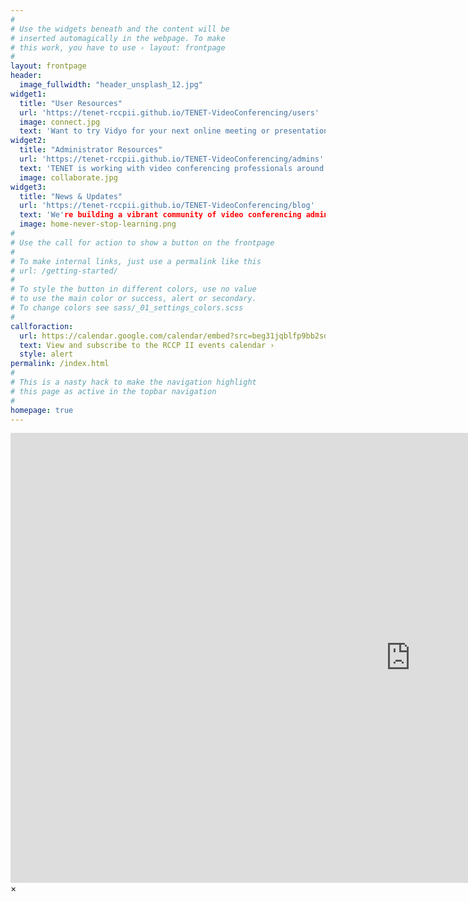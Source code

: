 ```yaml
---
#
# Use the widgets beneath and the content will be
# inserted automagically in the webpage. To make
# this work, you have to use › layout: frontpage
#
layout: frontpage
header:
  image_fullwidth: "header_unsplash_12.jpg"
widget1:
  title: "User Resources"
  url: 'https://tenet-rccpii.github.io/TENET-VideoConferencing/users'
  image: connect.jpg
  text: 'Want to try Vidyo for your next online meeting or presentation? Trying to connect but getting stuck? The team at TENET is working hard to develop resources that will answer all your questions. Learn more here...'
widget2:
  title: "Administrator Resources"
  url: 'https://tenet-rccpii.github.io/TENET-VideoConferencing/admins'
  text: 'TENET is working with video conferencing professionals around the world, to help administrators at institutions provide better support to end users. Please read more here...'
  image: collaborate.jpg
widget3:
  title: "News & Updates"
  url: 'https://tenet-rccpii.github.io/TENET-VideoConferencing/blog'
  text: 'We're building a vibrant community of video conferencing administrators, users, and support staff across South Africa. Learn about training opportunities, new resources, and updates. We also want to hear from you about your Vidyo experience. Read our blog." 
  image: home-never-stop-learning.png
#
# Use the call for action to show a button on the frontpage
#
# To make internal links, just use a permalink like this
# url: /getting-started/
#
# To style the button in different colors, use no value
# to use the main color or success, alert or secondary.
# To change colors see sass/_01_settings_colors.scss
#
callforaction:
  url: https://calendar.google.com/calendar/embed?src=beg31jqblfp9bb2sd8eba2fpgs%40group.calendar.google.com&ctz=Africa%2FJohannesburg
  text: View and subscribe to the RCCP II events calendar ›
  style: alert
permalink: /index.html
#
# This is a nasty hack to make the navigation highlight
# this page as active in the topbar navigation
#
homepage: true
---
```


<div id="videoModal" class="reveal-modal large" data-reveal="">
  <div class="flex-video widescreen vimeo" style="display: block;">
    <iframe width="1280" height="720" src="https://www.youtube.com/embed/3b5zCFSmVvU" frameborder="0" allowfullscreen></iframe>
  </div>
  <a class="close-reveal-modal">&#215;</a>
</div>

